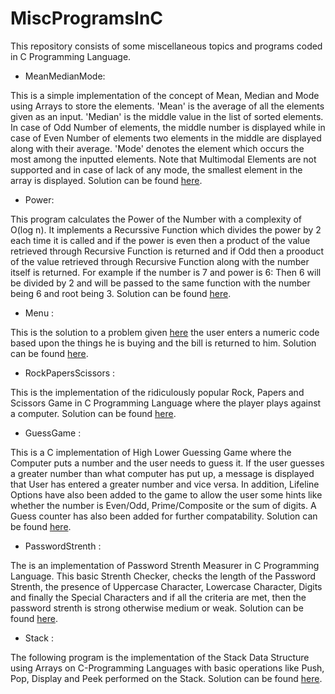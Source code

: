 # MiscProgramsInC
This repository consists of some miscellaneous topics and programs coded in C Programming Language.

- MeanMedianMode:

This is a simple implementation of the concept of Mean, Median and Mode using Arrays to store the elements. 'Mean' is the average of all the elements given as an input. 'Median' is the middle value in the list of sorted elements. In case of Odd Number of elements, the middle number is displayed while in case of Even Number of elements two elements in the middle are displayed along with their average. 'Mode' denotes the element which occurs the most among the inputted elements.  Note that Multimodal Elements are not supported and in case of lack of any mode, the smallest element in the array is displayed. Solution can be found [here](https://github.com/HarshCasper/MiscProgramsInC/blob/master/MeanMedianMode.c).

- Power:

This program calculates the Power of the Number with a complexity of O(log n). It implements a Recurssive Function which divides
the power by 2 each time it is called and if the power is even then a product of the value retrieved through Recursive Function is returned and if Odd then a prooduct of the value retrieved through Recursive Function along with the number itself is returned. For example if the number is 7 and power is 6: Then 6 will be divided by 2 and will be passed to the same function with the number being 6 and root being 3. Solution can be found [here](https://github.com/HarshCasper/MiscProgramsInC/blob/master/Power.c).

- Menu :

This is the solution to a problem given [here](https://github.com/jorgegonzalez/beginner-projects#menu-calculator) the user enters a numeric code based upon the things he is buying and the bill is returned to him. Solution can be found [here](https://github.com/HarshCasper/MiscProgramsInC/blob/master/Menu.c).

- RockPapersScissors :

This is the implementation of the ridiculously popular Rock, Papers and Scissors Game in C Programming Language where the player plays against a computer. Solution can be found [here](https://github.com/HarshCasper/MiscProgramsInC/blob/master/RockPaperScissors.c).

- GuessGame :

This is a C implementation of High Lower Guessing Game where the Computer puts a number and the user needs to guess it. If the
user guesses a greater number than what computer has put up, a message is displayed that User has entered a greater number and vice
versa. In addition, Lifeline Options have also been added to the game to allow the user some hints like whether the number is Even/Odd,
Prime/Composite or the sum of digits. A Guess counter has also been added for further compatability. Solution can be found [here](https://github.com/HarshCasper/MiscProgramsInC/blob/master/GuessGame.c).

- PasswordStrenth : 

The is an implementation of Password Strenth Measurer in C Programming Language. This basic Strenth Checker, checks
the length of the Password Strenth, the presence of Uppercase Character, Lowercase Character, Digits and finally the Special Characters
and if all the criteria are met, then the password strenth is strong otherwise medium or weak. Solution can be found [here](https://github.com/HarshCasper/MiscProgramsInC/blob/master/PasswordStrength.c).

- Stack :

The following program is the implementation of the Stack Data Structure using Arrays on C-Programming Languages with basic operations
like Push, Pop, Display and Peek performed on the Stack. Solution can be found [here](https://github.com/HarshCasper/MiscProgramsInC/blob/master/Stack.c).

